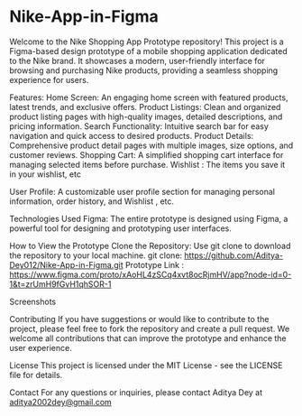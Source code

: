 # Nike-App-in-Figma
Welcome to the Nike Shopping App Prototype repository! This project is a Figma-based design prototype of a mobile shopping application dedicated to the Nike brand. It showcases a modern, user-friendly interface for browsing and purchasing Nike products, providing a seamless shopping experience for users.

Features:
Home Screen: An engaging home screen with featured products, latest trends, and exclusive offers.
Product Listings: Clean and organized product listing pages with high-quality images, detailed descriptions, and pricing information.
Search Functionality: Intuitive search bar for easy navigation and quick access to desired products.
Product Details: Comprehensive product detail pages with multiple images, size options, and customer reviews.
Shopping Cart: A simplified shopping cart interface for managing selected items before purchase.
Wishlist : The items you save it in your wishlist, etc

User Profile: A customizable user profile section for managing personal information, order history, and Wishlist , etc.

Technologies Used
Figma: The entire prototype is designed using Figma, a powerful tool for designing and prototyping user interfaces.

How to View the Prototype
Clone the Repository: Use git clone to download the repository to your local machine.
git clone:  https://github.com/Aditya-Dey012/Nike-App-in-Figma.git
Prototype Link : https://www.figma.com/proto/xAoHL4zSCq4xvt8ocRjmHV/app?node-id=0-1&t=zrUmH9fGvH1qhSOR-1

Screenshots


Contributing
If you have suggestions or would like to contribute to the project, please feel free to fork the repository and create a pull request. We welcome all contributions that can improve the prototype and enhance the user experience.

License
This project is licensed under the MIT License - see the LICENSE file for details.

Contact
For any questions or inquiries, please contact Aditya Dey at aditya2002dey@gmail.com
